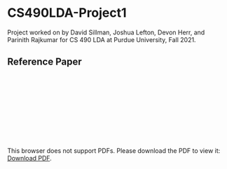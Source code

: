 # CS490LDA-Project1
Project worked on by David Sillman, Joshua Lefton, Devon Herr, and Parinith Rajkumar for CS 490 LDA at Purdue University, Fall 2021.

## Reference Paper
<object data="https://www.cl.cam.ac.uk/~ey204/teaching/ACS/R244_2018_2019/papers/Kraska_SIGMOD_2018.pdf" type="application/pdf" width="700px" height="700px">
    <embed src="https://www.cl.cam.ac.uk/~ey204/teaching/ACS/R244_2018_2019/papers/Kraska_SIGMOD_2018.pdf">
        <p>This browser does not support PDFs. Please download the PDF to view it: <a href="http://yoursite.com/the.pdf">Download PDF</a>.</p>
    </embed>
</object>
